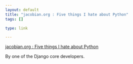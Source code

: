 ```yaml
--- 
layout: default
title: "jacobian.org : Five things I hate about Python"
tags: []

type: link

---
```

<a href="http://www.jacobian.org/writing/2007/mar/04/hate-python/">jacobian.org : Five things I hate about Python</a>

By one of the Django core developers.
